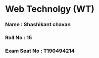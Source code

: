 # **Web Technolgy (WT)**

### Name : Shashikant chavan
### Roll No : 15
### Exam Seat No : T190494214
